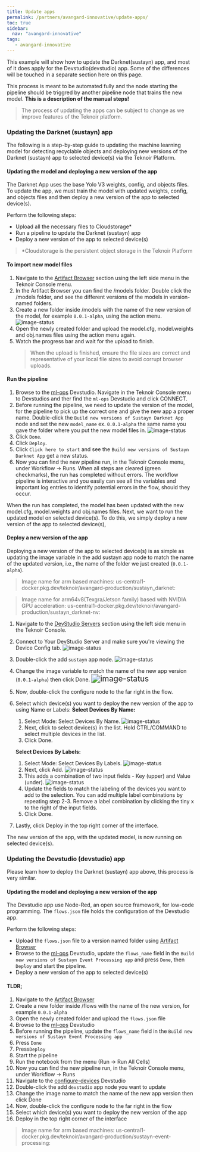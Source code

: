 ```yaml
---
title: Update apps
permalink: /partners/avangard-innovative/update-apps/
toc: true
sidebar:
  nav: "avangard-innovative"
tags:
   - avangard-innovative
---
```


This example will show how to update the Darknet(sustayn) app, and most of it does apply for the Devstudio(devstudio)
app. Some of the differences will be touched in a separate section here on this page.

This process is meant to be automated fully and the node starting the pipeline should be triggred by another pipeline 
node that trains the new model. **This is a description of the manual steps!**

> The process of updating the apps can be subject to change as we improve features of the Teknoir platform.

### Updating the Darknet (sustayn) app
The following is a step-by-step guide to updating the machine learning model for
detecting recyclable objects and deploying new versions of the Darknet (sustayn) app
to selected device(s) via the Teknoir Platform.

#### Updating the model and deploying a new version of the app
The Darknet App uses the base Yolo V3 weights, config, and objects files. To update the
app, we must train the model with updated weights, config, and objects files and then 
deploy a new version of the app to selected device(s).

Perform the following steps:
* Upload all the necessary files to Cloudstorage*
* Run a pipeline to update the Darknet (sustayn) app
* Deploy a new version of the app to selected device(s)

> *Cloudstorage is the persistent object storage in the Teknoir Platform

#### To import new model files
1. Navigate to the [Artifact Browser](https://teknoir.cloud/_/avangard-production/artifact-browser?ns=avangard-production) 
   section using the left side menu in the Teknoir Console menu.
2. In the Artifact Browser you can find the /models folder. Double click the /models folder, and see the different 
   versions of the models in version-named folders.
3. Create a new folder inside /models with the name of the new version of the model, for example `0.0.1-alpha`, using 
   the action menu.
   <img src="/assets/avangard/new_folder.png" alt="image-status" style="zoom:100%;" />
4. Open the newly created folder and upload the model.cfg, model.weights and obj.names files using the action menu again.
5. Watch the progress bar and wait for the upload to finish.
   > When the upload is finished, ensure the file sizes are correct and representative of your local file sizes to avoid
   > corrupt browser uploads.

#### Run the pipeline
1. Browse to the [ml-ops](https://teknoir.cloud/_/devstudio/avangard-production/ml-ops/) Devstudio. Navigate in the 
   Teknoir Console menu to Devstudios and ther find the `ml-ops` Devstudio and click CONNECT.
2. Before running the pipeline, we need to update the version of the model, for the pipeline to pick up the correct one 
   and give the new app a proper name. Double-click  the `Build new versions of Sustayn Darknet App` node and set the 
   new `model_name` ex. `0.0.1-alpha` the same name you gave the folder where you put the new model files in.
   <img src="/assets/avangard/VERSION.png" alt="image-status" style="zoom:100%;" />
3. Click `Done`.
4. Click `Deploy`.
5. Click `Click here to start` and see the `Build new versions of Sustayn Darknet App` get a new status.
6. Now you can find the new pipeline run, in the Teknoir Console menu, under Workflow -> Runs.
   When all steps are cleared (green checkmarks), the run has completed without errors. The workflow pipeline is 
   interactive and you easily can see all the variables and important log entries to identify potential errors in the 
   flow, should they occur.
   
When the run has completed, the model has been updated with the new model.cfg, model.weights and obj.names files. Next, 
we want to run the updated model on selected device(s). To do this, we simply deploy a new version of the app to 
selected device(s),
   
#### Deploy a new version of the app
Deploying a new version of the app to selected device(s) is as simple as updating the image variable in the add 
sustayn app node to match the name of the updated version, i.e., the name of the folder we just 
created (`0.0.1-alpha`).

> Image name for arm based machines:
> us-central1-docker.pkg.dev/teknoir/avangard-production/sustayn_darknet:<version>

> Image name for  arm64v8(Texgra/Jetson family) based with NVIDIA GPU acceleration:
> us-central1-docker.pkg.dev/teknoir/avangard-production/sustayn_darknet-nv:<version>

1. Navigate to the [DevStudio Servers](https://teknoir.cloud/_/devstudios/?ns=avangard-production) section using 
   the left side menu in the Teknoir Console.
2. Connect to Your DevStudio Server and make sure you're viewing the Device Config tab.
   <img src="/assets/avangard/device_config.png" alt="image-status" style="zoom:100%;" />
3. Double-click the add `sustayn` app node.
   <img src="/assets/avangard/select_app.png" alt="image-status" style="zoom:100%;" />
4. Change the image variable to match the name of the new app version (`0.0.1-alpha`) then click Done.
   <img src="/assets/avangard/edit_app_node.png" alt="image-status" style="zoom:150%;" />
5. Now, double-click the configure node to the far right in the flow.
6. Select which device(s) you want to deploy the new version of the app to using Name
   or Labels:
   **Select Devices By Name:**
   1. Select Mode: Select Devices By Name.
      <img src="/assets/avangard/select_device_by_name.png" alt="image-status" style="zoom:100%;" />
   2. Next, click to select device(s) in the list. Hold CTRL/COMMAND to select multiple devices in the list.
   3. Click Done.
   
   **Select Devices By Labels:**
   1. Select Mode: Select Devices By Labels.
      <img src="/assets/avangard/select_device_by_label.png" alt="image-status" style="zoom:100%;" />
   2. Next, click Add.
      <img src="/assets/avangard/select_device_by_label_2.png" alt="image-status" style="zoom:100%;" />
   3. This adds a combination of two input fields - Key (upper) and Value (under).
      <img src="/assets/avangard/select_device_by_label_3.png" alt="image-status" style="zoom:100%;" />
   4. Update the fields to match the labeling of the devices you want to add to the selection. You can add multiple 
      label combinations by repeating step 2-3. Remove a label combination by clicking the tiny x to the right of the input fields.
   5. Click Done.
7. Lastly, click Deploy in the top right corner of the interface.
   
The new version of the app, with the updated model, is now running on selected device(s).

### Updating the Devstudio (devstudio) app
Please learn how to deploy the Darknet (sustayn) app above, this process is very similar.

#### Updating the model and deploying a new version of the app
The Devstudio app use Node-Red, an open source framework, for low-code programming. The `flows.json` file
holds the configuration of the Devstudio app.

Perform the following steps:
* Upload the `flows.json` file to a version named folder using [Artifact Browser](https://teknoir.cloud/_/avangard-production/artifact-browser?ns=avangard-production)
* Browse to the [ml-ops](https://teknoir.cloud/_/devstudio/avangard-production/ml-ops/) Devstudio, update the `flows_name`
  field in the `Build new versions of Sustayn Event Processing app` and press `Done`, then `Deploy` and start the pipeline.
* Deploy a new version of the app to selected device(s)

#### TLDR;
1. Navigate to the [Artifact Browser](https://teknoir.cloud/_/avangard-production/artifact-browser?ns=avangard-production)
2. Create a new folder inside /flows with the name of the new version, for example `0.0.1-alpha`
3. Open the newly created folder and upload the `flows.json` file
4. Browse to the [ml-ops](https://teknoir.cloud/_/devstudio/avangard-production/ml-ops/) Devstudio
5. Before running the pipeline, update the `flows_name` field in the `Build new versions of Sustayn Event Processing app`
6. Press `Done`
7. Press`Deploy`
8. Start the pipeline
9. Run the notebook from the menu (Run -> Run All Cells)
10. Now you can find the new pipeline run, in the Teknoir Console menu, under Workflow -> Runs
11. Navigate to the [configure-devices](https://teknoir.cloud/_/devstudio/avangard-production/configure-devices/) Devstudio
13. Double-click the add `devstudio` app node you want to update
14. Change the image name to match the name of the new app version then click Done
15. Now, double-click the configure node to the far right in the flow
16. Select which device(s) you want to deploy the new version of the app
17. Deploy in the top right corner of the interface

> Image name for arm based machines:
> us-central1-docker.pkg.dev/teknoir/avangard-production/sustayn-event-processing:<version>